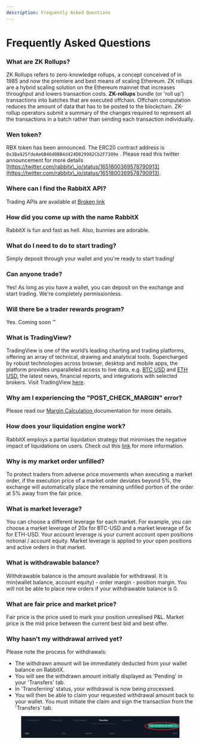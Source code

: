 ```yaml
---
description: Frequently Asked Questions
---
```


# Frequently Asked Questions

### What are ZK Rollups?

ZK Rollups refers to zero-knowledge rollups, a concept conceived of in 1985 and now the premiere and best means of scaling Ethereum. ZK rollups are a hybrid scaling solution on the Ethereum mainnet that increases throughput and lowers transaction costs. **ZK-rollups** bundle (or 'roll up') transactions into batches that are executed offchain. Offchain computation reduces the amount of data that has to be posted to the blockchain. ZK-rollup operators submit a summary of the changes required to represent all the transactions in a batch rather than sending each transaction individually.&#x20;

### Wen token?

RBX token has been announced. The ERC20 contract address is `0x3Ba925fdeAe6B46d0BB4d424D829982Cb2F7309e` . Please read this twitter announcement for more details [https://twitter.com/rabbitx\_io/status/1651800369578790913](https://twitter.com/rabbitx\_io/status/1651800369578790913).

### Where can I find the RabbitX API?

Trading APIs are available at [Broken link](broken-reference "mention")

### How did you come up with the name RabbitX

RabbitX is fun and fast as hell. Also, bunnies are adorable.

### What do I need to do to start trading?

Simply deposit through your wallet and you're ready to start trading!

### Can anyone trade?

Yes! As long as you have a wallet, you can deposit on the exchange and start trading. We're completely permissionless.

### Will there be a trader rewards program?

Yes. Coming soon :tm:

### What is TradingView?

TradingView is one of the world’s leading charting and trading platforms, offering an array of technical, drawing and analytical tools. Supercharged by robust technologies across browser, desktop and mobile apps, the platform provides unparalleled access to live data, e.g. [BTC USD](https://www.tradingview.com/symbols/BTCUSD/) and [ETH USD](https://www.tradingview.com/symbols/ETHUSD/), the latest news, financial reports, and integrations with selected brokers. Visit TradingView [here](https://www.tradingview.com/).

### Why am I experiencing the "POST\_CHECK\_MARGIN" error?

Please read our [Margin Calculation ](margin-calculation.md#faq-why-cant-i-close-my-position-and-i-see-a-post-match-error)documentation for more details.

### How does your liquidation engine work?

RabbitX employs a partial liquidation strategy that minimises the negative impact of liquidations on users. Check out this [link](liquidations.md) for more information.

### Why is my market order unfilled?

To protect traders from adverse price movements when executing a market order, if the execution price of a market order deviates beyond 5%, the exchange will automatically place the remaining unfilled portion of the order at 5% away from the fair price.

### What is market leverage?

You can choose a different leverage for each market. For example, you can choose a market leverage of 20x for BTC-USD and a market leverage of 5x for ETH-USD. Your account leverage is your current account open positions notional / account equity. Market leverage is applied to your open positions and active orders in that market.

### What is withdrawable balance?

Withdrawable balance is the amount available for withdrawal. It is min(wallet balance, account equity) - order margin - position margin. You will not be able to place new orders if your withdrawable balance is 0.

### What are fair price and market price?

Fair price is the price used to mark your position unrealised P\&L. Market price is the mid price between the current best bid and best offer.

### Why hasn't my withdrawal arrived yet?

Please note the process for withdrawals:

* The withdrawn amount will be immediately deducted from your wallet balance on RabbitX.
* You will see the withdrawn amount initially displayed as 'Pending' in your 'Transfers' tab.
* In 'Transferring' status, your withdrawal is now being processed.
* You will then be able to claim your requested withdrawal amount back to your wallet. You must initiate the claim and sign the transaction from the 'Transfers' tab.

<figure><img src=".gitbook/assets/image (4) (2).png" alt=""><figcaption></figcaption></figure>

